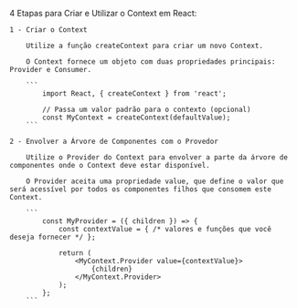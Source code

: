 4 Etapas para Criar e Utilizar o Context em React:

    1 - Criar o Context

        Utilize a função createContext para criar um novo Context.

        O Context fornece um objeto com duas propriedades principais: Provider e Consumer.

        ```
            import React, { createContext } from 'react';

            // Passa um valor padrão para o contexto (opcional)
            const MyContext = createContext(defaultValue);
        ```

    2 - Envolver a Árvore de Componentes com o Provedor

        Utilize o Provider do Context para envolver a parte da árvore de componentes onde o Context deve estar disponível.

        O Provider aceita uma propriedade value, que define o valor que será acessível por todos os componentes filhos que consomem este Context.

        ```
            const MyProvider = ({ children }) => {
                const contextValue = { /* valores e funções que você deseja fornecer */ };

                return (
                    <MyContext.Provider value={contextValue}>
                        {children}
                    </MyContext.Provider>
                );
            };
        ```
